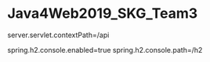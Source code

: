 # Java4Web2019_SKG_Team3

server.servlet.contextPath=/api

spring.h2.console.enabled=true
spring.h2.console.path=/h2